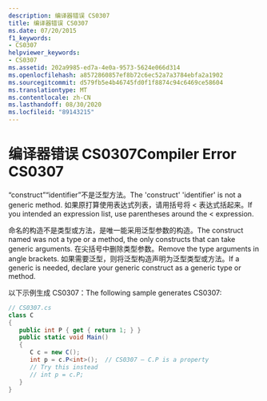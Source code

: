 ```yaml
---
description: 编译器错误 CS0307
title: 编译器错误 CS0307
ms.date: 07/20/2015
f1_keywords:
- CS0307
helpviewer_keywords:
- CS0307
ms.assetid: 202a9985-ed7a-4e0a-9573-5624e066d314
ms.openlocfilehash: a8572860857ef8b72c6ec52a7a3784ebfa2a1902
ms.sourcegitcommit: d579fb5e4b46745fd0f1f8874c94c6469ce58604
ms.translationtype: MT
ms.contentlocale: zh-CN
ms.lasthandoff: 08/30/2020
ms.locfileid: "89143215"
---
```

# <a name="compiler-error-cs0307"></a><span data-ttu-id="2434b-103">编译器错误 CS0307</span><span class="sxs-lookup"><span data-stu-id="2434b-103">Compiler Error CS0307</span></span>
<span data-ttu-id="2434b-104">“construct”“identifier”不是泛型方法。</span><span class="sxs-lookup"><span data-stu-id="2434b-104">The 'construct' 'identifier' is not a generic method.</span></span> <span data-ttu-id="2434b-105">如果原打算使用表达式列表，请用括号将 < 表达式括起来。</span><span class="sxs-lookup"><span data-stu-id="2434b-105">If you intended an expression list, use parentheses around the < expression.</span></span>  
  
 <span data-ttu-id="2434b-106">命名的构造不是类型或方法，是唯一能采用泛型参数的构造。</span><span class="sxs-lookup"><span data-stu-id="2434b-106">The construct named was not a type or a method, the only constructs that can take generic arguments.</span></span> <span data-ttu-id="2434b-107">在尖括号中删除类型参数。</span><span class="sxs-lookup"><span data-stu-id="2434b-107">Remove the type arguments in angle brackets.</span></span> <span data-ttu-id="2434b-108">如果需要泛型，则将泛型构造声明为泛型类型或方法。</span><span class="sxs-lookup"><span data-stu-id="2434b-108">If a generic is needed, declare your generic construct as a generic type or method.</span></span>  
  
 <span data-ttu-id="2434b-109">以下示例生成 CS0307：</span><span class="sxs-lookup"><span data-stu-id="2434b-109">The following sample generates CS0307:</span></span>  
  
```csharp  
// CS0307.cs  
class C  
{  
   public int P { get { return 1; } }  
   public static void Main()  
   {  
      C c = new C();  
      int p = c.P<int>();  // CS0307 – C.P is a property  
      // Try this instead  
      // int p = c.P;  
   }  
}  
```
